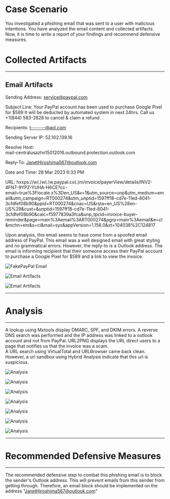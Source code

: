 
# Case Scenario 
You investigated a phishing email that was sent to a user with malicious intentions.  You have analyzed the email content and collected artifacts. Now, it is time to write a report of your findings and recommend defensive measures. 

# Collected Artifacts
-----------------
## Email Artifacts

Sending Address:
service@paypal.com

Subject Line:
Your PayPal account has been used to purchase Google Pixel for $589 It will be deducted by automated system in next 24hrs. Call us +1(844) 583-2828 to cancel & claim a refund.

Recipients:
t-------@aol.com

Sending Server IP:
52.102.139.16

Resolve Host:	
mail-centralusazhn15012016.outbound.protection.outlook.com

Reply-To:
JanetHiroshima567@outlook.com

Date and Time:
28 Mar 2023 6:33 PM

URL:
hxxps://w(.)w(.)w.paypal.co(.)m/invoice/payerView/details/INV2-4FN7-9YPZ-YUHA-H6CE?cc-email=true%3Flocale.x%3Den_US&v=1&utm_source=unp&utm_medium=email&utm_campaign=RT000274&utm_unptid=1597ff18-cd7e-11ed-8041-3cfdfef08b90&ppid=RT000274&cnac=US&rsta=en_US%28en-US%29&cust=&unptid=1597ff18-cd7e-11ed-8041-3cfdfef08b90&calc=f5977839a3fca&unp_tpcid=invoice-buyer-reminder&page=main%3Aemail%3ART000274&pgrp=main%3Aemail&e=cl&mchn=em&s=ci&mail=sys&appVersion=1.156.0&xt=104038%2C124817

Upon analysis, this email seems to have come from a spoofed email address of PayPal. This email was a well designed email with great styling and no grammatical errors.  However, the reply-to is a Outlook address. The email is informing recipient that their someone access their PayPal account to purchase a Google Pixel for $589 and a link to view the invoice.  

![FakePayPal Email](https://i.imgur.com/C3RWNaw.jpg)

![Email Artifacts](https://i.imgur.com/CsL4snn.jpg)

![Email Artifacts](https://i.imgur.com/ijoo1xc.jpg)


-----------
# Analysis
-----------

A lookup using Mxtools display DMARC, SPF, and DKIM errors. 
A reverse DNS search was performed and the IP address was linked to a outlook account and not from PayPal. 
URL2PNG displays the URL direct users to a page that notifies us that the invoice was a scam.  
A URL search using VirtualTotal and URLBrowser came back clean.  However, a url sandbox using Hybrid Analysis indicate that this url is suspicious. 

![Analysis](https://i.imgur.com/Hs6Rfx8.jpg)

![Analysis](https://i.imgur.com/XSBZr7l.jpg)

![Analysis](https://i.imgur.com/qkQtdKZ.jpg)

![Analysis](https://i.imgur.com/YpFhAtH.jpg)

![Analysis](https://i.imgur.com/baE3v3y.jpg)

![Analysis](https://i.imgur.com/sU9jhNU.jpg)

![Analysis](https://i.imgur.com/xjnnew5.jpg)

--------------------------------
# Recommended Defensive Measures
--------------------------------
The recommended defensive step to combat this phishing email is to block the sender's Outlook address. This will prevent emails from this sender from getting through.  Therefore, an email block should be implemented on the address "JanetHiroshima567@outlook.com"
